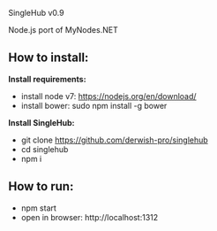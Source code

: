 
SingleHub v0.9

Node.js port of MyNodes.NET<br>


**How to install:**
-------------------

**Install requirements:**

- install node v7: https://nodejs.org/en/download/
- install bower: sudo npm install -g bower

**Install SingleHub:**

- git clone https://github.com/derwish-pro/singlehub
- cd singlehub
- npm i


**How to run:**
-------------------

- npm start
- open in browser: http://localhost:1312